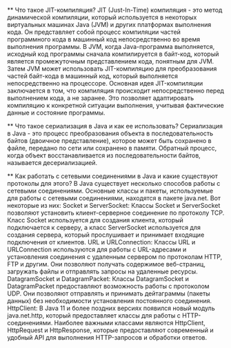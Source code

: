 ** Что такое JIT-компиляция?
JIT (Just-In-Time) компиляция - это метод динамической компиляции, который используется в некоторых виртуальных машинах Java (JVM) и других платформах выполнения кода. Он представляет собой процесс компиляции частей программного кода в машинный код непосредственно во время выполнения программы.
В JVM, когда Java-программа выполняется, исходный код программы сначала компилируется в байт-код, который является промежуточным представлением кода, понятным для JVM. Затем JVM может использовать JIT-компиляцию для преобразования частей байт-кода в машинный код, который выполняется непосредственно на процессоре.
Основная идея JIT-компиляции заключается в том, что компиляция происходит непосредственно перед выполнением кода, а не заранее. Это позволяет адаптировать компиляцию к конкретной ситуации выполнения, учитывая фактические данные и состояние программы.

** Что такое сериализация в Java и как ее использовать?
Сериализация в Java - это процесс преобразования объекта в последовательность байтов (двоичное представление), которое может быть сохранено в файле, передано по сети или сохранено в памяти. Обратный процесс, когда объект восстанавливается из последовательности байтов, называется десериализацией.

** Как работать с сетевыми соединениями в Java и какие существуют протоколы для этого?
В Java существует несколько способов работы с сетевыми соединениями. Основные классы и пакеты, используемые для работы с сетевыми соединениями, находятся в пакете java.net. Вот некоторые из них:
Socket и ServerSocket: Классы Socket и ServerSocket позволяют установить клиент-серверное соединение по протоколу TCP. Класс Socket используется для создания клиента, который подключается к серверу, а класс ServerSocket используется для создания сервера, который прослушивает и принимает входящие подключения от клиентов.
URL и URLConnection: Классы URL и URLConnection используются для работы с URL-адресами и установления соединения с удаленным сервером по протоколам HTTP, FTP и другим. Они позволяют получать содержимое веб-страниц, загружать файлы и отправлять запросы на удаленные ресурсы.
DatagramSocket и DatagramPacket: Классы DatagramSocket и DatagramPacket предоставляют возможность работы с протоколом UDP. Они позволяют отправлять и принимать дейтаграммы (пакеты данных) без необходимости установления постоянного соединения.
HttpClient: В Java 11 и более поздних версиях появился новый модуль java.net.http, который предоставляет классы для работы с HTTP-соединениями. Наиболее важными классами являются HttpClient, HttpRequest и HttpResponse, которые предоставляют современный и удобный API для выполнения HTTP-запросов и обработки ответов.

